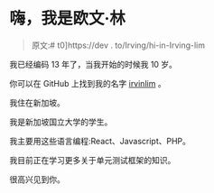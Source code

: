 # 嗨，我是欧文·林

> 原文:# t0]https://dev . to/Irving/hi-in-Irving-lim

我已经编码 13 年了，当我开始的时候我 10 岁。

你可以在 GitHub 上找到我的名字 [irvinlim](https://github.com/irvinlim) 。

我住在新加坡。

我是新加坡国立大学的学生。

我主要用这些语言编程:React、Javascript、PHP。

我目前正在学习更多关于单元测试框架的知识。

很高兴见到你。